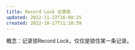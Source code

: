 ```yaml
---
title: Record Lock 记录锁
updated: 2022-11-22T16:08:25
created: 2022-10-17T11:10:59
---
```


概念：记录锁Record Lock，仅仅是锁住某一条记录。
